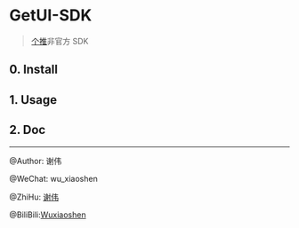# GetUI-SDK

> [个推](https://www.getui.com/cn/index.html)非官方 SDK


## 0. Install

## 1. Usage

## 2. Doc



---

@Author: 谢伟

@WeChat: wu_xiaoshen

@ZhiHu: [谢伟](https://www.zhihu.com/people/wu-xiao-shen-16/activities)

@BiliBili:[Wuxiaoshen](https://space.bilibili.com/10056291)


